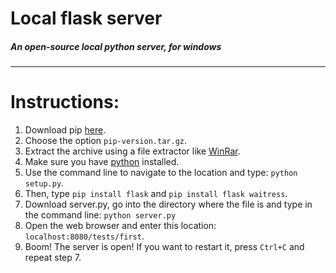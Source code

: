 # Local flask server
##### An open-source local python server, for windows
---
# Instructions:
1. Download pip [here](https://pypi.org/project/pip/#files).
2. Choose the option `pip-version.tar.gz`.
3. Extract the archive using a file extractor like [WinRar](https://www.win-rar.com/start.html?&L=0).
4. Make sure you have [python](https://www.python.org/downloads/) installed.
5. Use the command line to navigate to the location and type: `python setup.py`.
6. Then, type `pip install flask` and `pip install flask waitress`.
7. Download server.py, go into the directory where the file is and type in the command line: `python server.py`
8. Open the web browser and enter this location: `localhost:8080/tests/first`.
9. Boom! The server is open! If you want to restart it, press `Ctrl+C` and repeat step 7.
